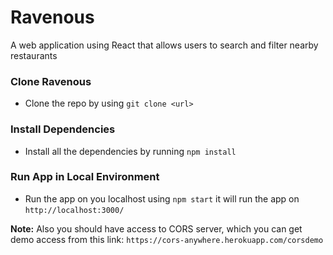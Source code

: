 # Ravenous 
A web application using React that allows users to search and filter nearby restaurants

### Clone Ravenous

- Clone the repo by using `git clone <url>`

### Install Dependencies

- Install all the dependencies by running `npm install`
  
### Run App in Local Environment

- Run the app on you localhost using `npm start` it will run the app on `http://localhost:3000/`

**Note:**  Also you should have access to CORS server, which you can get demo access from this link:
`https://cors-anywhere.herokuapp.com/corsdemo`
